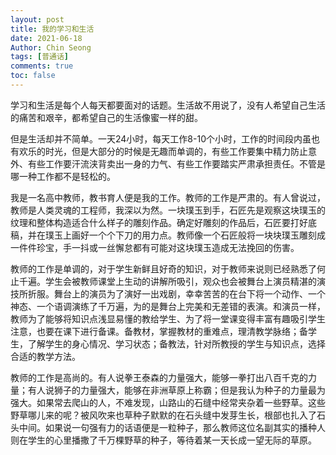 ```yaml
---
layout: post
title: 我的学习和生活
date: 2021-06-18
Author: Chin Seong
tags: [普通话]
comments: true
toc: false
---
```


学习和生活是每个人每天都要面对的话题。生活故不用说了，没有人希望自己生活的痛苦和艰辛，都希望自己的生活像蜜一样的甜。

但是生活却并不简单。一天24小时，每天工作8-10个小时，工作的时间段内虽也有欢乐的时光，但是大部分的时候是无趣而单调的，有些工作要集中精力防止意外、有些工作要汗流浃背卖出一身的力气、有些工作要踏实严肃承担责任。不管是哪一种工作都不是轻松的。

我是一名高中教师，教书育人便是我的工作。教师的工作是严肃的。有人曾说过，教师是人类灵魂的工程师，我深以为然。一块璞玉到手，石匠先是观察这块璞玉的纹理和整体构造适合什么样子的雕刻作品。确定好雕刻的作品后，石匠要打好底稿，并在璞玉上画好一个个下刀的用力点。教师像一个石匠般将一块块璞玉雕刻成一件件珍宝，手一抖或一丝懈怠都有可能对这块璞玉造成无法挽回的伤害。

教师的工作是单调的，对于学生新鲜且好奇的知识，对于教师来说则已经熟悉了何止千遍。学生会被教师课堂上生动的讲解所吸引，观众也会被舞台上演员精湛的演技所折服。舞台上的演员为了演好一出戏剧，幸幸苦苦的在台下将一个动作、一个神态、一个语调演练了千万遍，为的是舞台上完美和无差错的表演。和演员一样，教师为了能够将知识点浅显易懂的教给学生、为了将一堂课变得丰富有趣吸引学生注意，也要在课下进行备课。备教材，掌握教材的重难点，理清教学脉络；备学生，了解学生的身心情况、学习状态；备教法，针对所教授的学生与知识点，选择合适的教学方法。

教师的工作是高尚的。有人说拳王泰森的力量强大，能够一拳打出八百千克的力量；有人说狮子的力量强大，能够在非洲草原上称霸；但是我认为种子的力量最为强大。如果常去爬山的人，不难发现，山路山的石缝中经常夹杂着一些野草。这些野草哪儿来的呢？被风吹来也草种子默默的在石头缝中发芽生长，根部也扎入了石头中间。如果说一句强有力的话语便是一粒种子，那么教师这位名副其实的播种人则在学生的心里播撒了千万棵野草的种子，等待着某一天长成一望无际的草原。